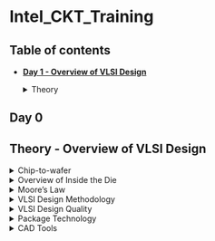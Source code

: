 # Intel_CKT_Training

## Table of contents
+ **[ Day 1 - Overview of VLSI Design ](https://github.com/xinniteo/Intel_CKT_Training#day-1)**
  <details><summary> Theory </summary>
  
  [Theory - Overview of VLSI Design](https://github.com/xinniteo/Intel_CKT_Training/blob/main/readme.md#theory---Overview-of-VLSI-Design)
 
## Day 0
## Theory - Overview of VLSI Design
<details><summary> Chip-to-wafer </summary>
  
### Packaged Chip
* Die is the central part of chip
* Package is to connect the silicon die of the IC to the circuit board
* Evolution and different types of Packaged Chip, example:
![00](https://user-images.githubusercontent.com/121996016/211218848-2589ce0a-61c6-4ebd-b7cd-7b9c6188c8c0.jpg)

  * SIP (System In Package): 
    * Integrated circuits enclosed in one or more chip carrier packages that may be stacked using package on package where a single independent function can be achieved by placing or laminating multiple chips in a single package
    * ![01](https://user-images.githubusercontent.com/121996016/211218763-cce783af-33d3-40bf-ad4e-5ebf28678cb8.png)

  * DIP (Dual In-line Package): 
    * an electronic component package with a rectangular housing and two parallel rows of electrical connecting pins
    * ![02](https://user-images.githubusercontent.com/121996016/211218866-533bb58a-6f84-428f-a6c9-1ab7cb522f8c.jpg)

  * QFN (Quad Flat No-lead package): 
    * a lead frame-based package which using surface-mount technology that comes in small size and offers moderate heat dissipation in PCBs 
    * able to contact and see lead even after assembly
    * ![03](https://user-images.githubusercontent.com/121996016/211218882-c8c685ee-d386-43d8-b8f0-0bdab07d91c5.jpg)

  * BGA ( Ball Gate Array):
    * a type of surface-mount packaging (a chip carrier) used for integrated circuits and permanently mount devices such as microprocessors 
    * able to provide more interconnection pins than can be put on a dual in-line or flat package
    * ![04](https://user-images.githubusercontent.com/121996016/211218901-8f07ae64-801f-49c2-ad1b-ecc0a2f56317.png)

### Die and Wafer
* generally die size is (1x1)mm or (1x2)mm
* wafer diameter is around 12 inch ~ 300 mm
* a single wafer contains 10’s of thousands die  

   </details>
  
<details><summary> Overview of Inside the Die </summary>
  
![05](https://user-images.githubusercontent.com/121996016/211218924-a502ad35-b6fd-48c1-9249-28adcab0167b.png)
* Analog and RF
  * Made by custom VLSI flow
  * Clock, voltage reference and regulator, amplifiers and filters, ADC and DAC interfaces, and etc.
* Digital
  * made by standard cells using semicustom VLSI design flow
  * Gates, multiplexers, decoders, counters, registers, FSM and etc.
* Memory and Memory Controller
  * Static Random Access Memory (SRAM) and SRAM controller

   </details>
  
<details><summary> Moore’s Law </summary>
  
* Moore’s Law defines the number of transistors in a dense integrated circuit doubles every 2 years
  * Every two years, the feature size is reduced by 1/sqrt(2) times

   </details>

<details><summary> VLSI Design Methodology </summary>
  
### Despite of different design style, proper functionality, low cost and timely execution is much more important
### Two types of VLSI Design Styles:
1. Field programming gate array (FPGA)
* faster prototyping and cost-effective, basically use in prototyping and testing
* typically consists of input/output buffers, array of configurable logic blocks (CLBs) and programmable interconnect
* structures programming of interconnects is accomplished by programming of RAM
* signal routing between the CLBs and the I/O blocks made by configurable switching matrices
2. Application-specific integrated circuit (ASIC)   
  a.	Standard cell based design  
    * one of the most prevalent full-custom design styles and requires development of a full-custom mask set
    * all commonly used logic cells are developed, characterized, and stored in a standard-cell library  
    * Each cell is characterized according to several different categories, including:  
      * Delay time vs load capacitance and input transition  
      * Circuit simulation model, Timing simulation model, Fault simulation model  
      * Cell data for place-and route  
      * Mask data  

    b.	Full custom design  
      * entire mask design is done without using any library  
      * productivity is very low since geometry, orientation, and placement of every transistor is design individually
      * Developmental cost is huge  
      * full-custom design is rarely used in digital CMOS VLSI due to high labour cost   
      * most rigorous full-custom design can be the design of a memory cell, be it static or dynamic  
      * All the analog and RF designs are full custom design   
  
| FPGA | ASIC |  
| --- | --- |  
| Faster time to market since no layout, masks and manufacturing steps needed | Need longer design times to take care of all manufacturing steps |  
| Field programmability as design changes can be absorbed even in field and FPGA reprogrammed | Once manufactured, need to spin again a new chips in case of bugs |
| More power consumption and less performance due to programmable design and low clock speed | Custom design for an application helps in designing for power/performance efficiencies |
| Good for prototyping and low volume designs, as cost would be less | For larger volume of production, cost per unit is much less |
| Generally not possible to have AMS designs | Can support AMS designs |  
  
   </details>
  
<details><summary> VLSI Design Quality </summary>
  
### Importamt criteria to measure the design quality:
1. Testability  
  * Generation of good test vector
  * Availability of good test fixture at speed
  * Design of testable chip
2. Yield and Manufacturability
  * Yield = No. of tested ok chips/ Total no. of Chips
  * Functional Yield = Checks at lower speed
  * Parametric Yield = Checks at required speed
3. Reliability
  * ESD and EOS
  * Electromigration
  * Oxide breakdown
  * Power and ground bouncing
  * On-chip noise and cross-talk
4. Technology Upgradability
  * functional module for design reuse can be achieved quickly with minimal cost
  * able to develop and use advanced CAD tools that automatically generates the physical layout
  
   </details>
  
<details><summary> Package Technology </summary>
  
* VLSI chips can fail if various packaging constraints and parasitic are not included in the design phase 
* number of ground planes, power planes and the bonding pads greatly affect the behaviours of on-chip power and ground buses
* length of bonding wire and lead length of the package can create serious issue  
* chip designers should work closely with package designers from the start of the project
* Packages are classified by method used to solder the package on the PCB :
  * Pin-through-hole (PTH): holes drilled in PCB, not cost effective but soldering process in not inexpensive
  * Surface Mount Technology (SMT): Directly soldered on the PCB, cost and space effective but expensive equipment's are needed for soldering
  * Plastic: Dominant for many years but it has the disadvantage of being permeable to environmental moisture
  * Ceramic: Power consumption, performance and environmental requirements
* Today’s high pin count, high-frequency operation, heat dissipation and multi-chip packaging requirements are driving the evolution of packaging technologies  

     </details>
  
<details><summary> CAD Tools </summary>
  
* essential for timely development of integrated circuits
* CAD technology for VLSI chip design can be categorized into the following areas:
    * High-level synthesis
    * Logic synthesis
    * Circuit optimization
    * Layout
    * Placement and routing
    * Simulation
    * Design rules and checking
  
     </details>
  
  
